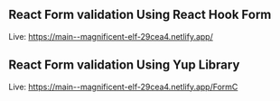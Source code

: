 ## React Form validation Using React Hook Form
Live: https://main--magnificent-elf-29cea4.netlify.app/

## React Form validation Using Yup Library
Live: https://main--magnificent-elf-29cea4.netlify.app/FormC
